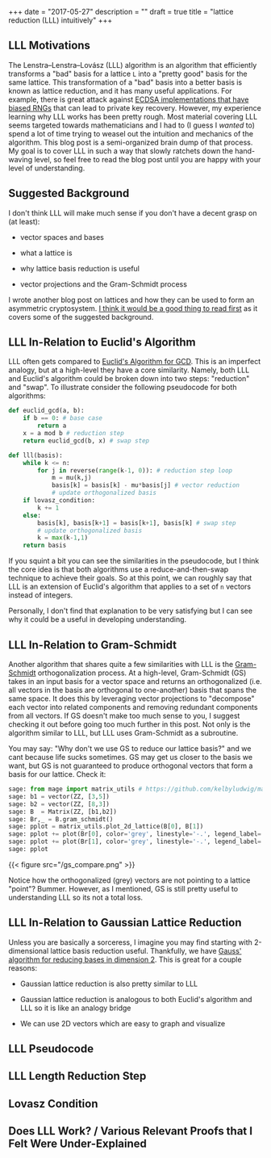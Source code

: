 +++
date = "2017-05-27"
description = ""
draft = true
title = "lattice reduction (LLL) intuitively"
+++

## LLL Motivations

The Lenstra–Lenstra–Lovász (LLL) algorithm is an algorithm that efficiently
transforms a "bad" basis for a lattice `L` into a "pretty good" basis for the
same lattice.  This transformation of a "bad" basis into a better basis is
known as lattice reduction, and it has many useful applications. For example,
there is great attack against [ECDSA implementations that have biased
RNGs](https://pdfs.semanticscholar.org/0eb1/8a42b623dd8e7cdd4221085a6fd5503708ea.pdf)
that can lead to private key recovery. However, my experience learning why LLL
works has been pretty rough. Most material covering LLL seems targeted towards
mathematicians and I had to (I guess I _wanted_ to) spend a lot of time trying to
weasel out the intuition and mechanics of the algorithm. This blog post is a
semi-organized brain dump of that process. My goal is to cover LLL in such a
way that slowly ratchets down the hand-waving level, so feel free to read the
blog post until you are happy with your level of understanding.

## Suggested Background

I don't think LLL will make much sense if you don't have a decent grasp on (at least):

* vector spaces and bases

* what a lattice is

* why lattice basis reduction is useful

* vector projections and the Gram-Schmidt process

I wrote another blog post on lattices and how they can be used to form an
asymmetric cryptosystem. [I think it would be a good thing to read
first](https://kel.bz/post/lattices/) as it covers some of the suggested
background.

## LLL In-Relation to Euclid's Algorithm

LLL often gets compared to [Euclid's Algorithm for
GCD](https://holdenlee.wordpress.com/2015/10/09/the-lll-lattice-basis-reduction-algorithm/).
This is an imperfect analogy, but at a high-level they have a core similarity.
Namely, both LLL and Euclid's algorithm could be broken down into two steps:
"reduction" and "swap". To illustrate consider the following pseudocode for
both algorithms:

``` python
def euclid_gcd(a, b):
    if b == 0: # base case
        return a 
    x = a mod b # reduction step 
    return euclid_gcd(b, x) # swap step
```

``` python
def lll(basis):
    while k <= n:
        for j in reverse(range(k-1, 0)): # reduction step loop
            m = mu(k,j)
            basis[k] = basis[k] - mu*basis[j] # vector reduction
            # update orthogonalized basis 
    if lovasz_condition:
        k += 1
    else:
        basis[k], basis[k+1] = basis[k+1], basis[k] # swap step
        # update orthogonalized basis
        k = max(k-1,1)
    return basis
```

If you squint a bit you can see the similarities in the pseudocode, but I think
the core idea is that both algorithms use a reduce-and-then-swap technique to
achieve their goals. So at this point, we can roughly say that LLL is an
extension of Euclid's algorithm that applies to a set of `n` vectors instead of
integers. 

Personally, I don't find that explanation to be very satisfying but I can see
why it could be a useful in developing understanding.

## LLL In-Relation to Gram-Schmidt

Another algorithm that shares quite a few similarities with LLL is the
[Gram-Schmidt](https://en.wikipedia.org/wiki/Gram%E2%80%93Schmidt_process)
orthogonalization process. At a high-level, Gram-Schmidt (GS) takes in an input
basis for a vector space and returns an orthogonalized (i.e. all vectors in the
basis are orthogonal to one-another) basis that spans the same space.  It does
this by leveraging vector projections to "decompose" each vector into related
components and removing redundant components from all vectors.  If GS
doesn't make too much sense to you, I suggest checking it out before going too
much further in this post. Not only is the algorithm similar to LLL, but LLL
uses Gram-Schmidt as a subroutine. 

You may say: "Why don't we use GS to reduce our lattice basis?" and we cant
because life sucks sometimes. GS may get us closer to the basis we want, but GS is
not guaranteed to produce orthogonal vectors that form a basis for our lattice.
Check it:

``` python 
sage: from mage import matrix_utils # https://github.com/kelbyludwig/mage; use the install.sh script to install
sage: b1 = vector(ZZ, [3,5])
sage: b2 = vector(ZZ, [8,3])
sage: B  = Matrix(ZZ, [b1,b2])
sage: Br,_ = B.gram_schmidt()
sage: pplot = matrix_utils.plot_2d_lattice(B[0], B[1]) 
sage: pplot += plot(Br[0], color='grey', linestyle='-.', legend_label='unmodified', legend_color='blue') 
sage: pplot += plot(Br[1], color='grey', linestyle='-.', legend_label='orthogonalized', legend_color='grey')
sage: pplot
```

{{< figure src="/gs_compare.png" >}}

Notice how the orthogonalized (grey) vectors are not pointing to a lattice
"point"? Bummer. However, as I mentioned, GS is still pretty useful to
understanding LLL so its not a total loss.

## LLL In-Relation to Gaussian Lattice Reduction

Unless you are basically a sorceress, I imagine you may find starting with
2-dimensional lattice basis reduction useful. Thankfully, we have [Gauss'
algorithm for reducing bases in
dimension 2](https://www.math.auckland.ac.nz/~sgal018/crypto-book/ch17.pdf).
This is great for a couple reasons:

* Gaussian lattice reduction is also pretty similar to LLL

* Gaussian lattice reduction is analogous to both Euclid's algorithm and LLL so it is like an analogy bridge

* We can use 2D vectors which are easy to graph and visualize

## LLL Pseudocode

## LLL Length Reduction Step

## Lovasz Condition

## Does LLL Work? / Various Relevant Proofs that I Felt Were Under-Explained

<!--
<!--
<!--
================
# Old Stuff that I don't like anymore
----------------
----------------
----------------

## LLL Pseudocode

Getting right into it, here is some python pseudocode repurposed from
[wikipedia](https://en.wikipedia.org/wiki/Lenstra%E2%80%93Lenstra%E2%80%93Lov%C3%A1sz_lattice_basis_reduction_algorithm):

``` python
def LLL(B, delta):
    Q = gram_schmidt(B)

    def mu(i,j):
        v = B[i]
        u = Q[j]
        return (v*u) / (u*u)   

    n, k = B.nrows(), 1
    while k < n:

        # length reduction step
        for j in reversed(range(k)):
            if abs(mu(k,j)) > .5:
                B[k] = B[k] - round(mu(k,j))*B[j]
                Q = gram_schmidt(B)

        # swap step
        if Q[k]*Q[k] >= (delta - mu(k,k-1)**2)*(Q[k-1]*Q[k-1]):
            k = k + 1
        else:
            B[k], B[k-1] = B[k-1], B[k]
            Q = gram_schmidt(B)
            k = max(k-1, 1)

   return B 
```

LLL is concise, but there is definitely some seemingly magical logic at first
glance. Let's start with the `mu` function.

## mu

`mu` is the same function used in Gram-Schmidt orthogonalization. Suppose `B`
is our input basis and `Q` is the result of Gram-Schmidt applied to `B`
(without normalization). The constant produced by `mu(i,j)` is the scalar
projection of the `i`th lattice basis vector (`B[i]`) onto the `j`th
Gram-Schmidt orthogonalized basis vector (`Q[j]`). The GIF below is
a brief demonstration of `mu`. 

{{< figure src="/mu.gif" >}}

Gram-Schmidt uses `mu` as follows:

``` python
Q[0] = B[0]
Q[1] = B[1] - mu(1, 0)*Q[0]
Q[2] = B[2] - mu(2, 1)*Q[1] - mu(2, 0)*Q[0]
...
Q[k] = B[k] - mu(k, k-1)*Q[k-1] - mu(k, k-2)*Q[k-2] - ... - mu(k, 0)*Q[0]
```

If Gram-Schmidt and vectors don't make sense, `mu` won't make too much sense.

## length reduction

Isolating the length reduction pseudocode, we have:

``` python
1.  n, k = B.nrows(), 1
2.  # outer loop condition
3.  while k < n:
4.      # length reduction loop
5.      for j in reversed(range(k)):
6.          if abs(mu(k,j)) > .5:
7.              # reduce B[k]
8.              B[k] = B[k] - round(mu(k,j))*B[j]
9.              # re-calculate GS with new basis B
10.              Q = gram_schmidt(B)
```

At line 1, we establish two variables: 

* `n`: which is a constant that holds the number of rows in the basis `B`

* `k`: which keeps track of the index of the vector we are focusing on 

The outer loop condition is less of a concern during the length reduction step,
so we can head straight to the length reduction loop. The length reduction loop
iterates through the `k-1`th vector towards the `0`th vector and checks if the
absolute value of `mu(k,j)` is greater than `1/2`. `1/2` is significant for
since we are rounding the value of `mu(k,j)`, if its absolute value is less
than `1/2` then we would be subtracting a zero vector which wouldn't change the
vector at hand. We could remove that `if` statement on line 6 but we would then
have superfluous assignments (i.e. `B[k] = B[k]`) for some iterations.

The length reduction step is basically Gram-Schmidt with a few minor
modifications.  Here is another way to write the length reduction step
(omitting the `if` condition) for a particular `k`th vector.

``` python
B[k] = B[k] - round(mu(k, k-1))*Q[k-1] - round(mu(k, k-2))*Q[k-2] - ... - round(mu(k, 0))*Q[0]
```

``` python
B[0] = B[0]
B[1] = B[1] - round(mu(1, 0))*Q[0]
B[2] = B[2] - round(mu(2, 1))*Q[1] - round(mu(2, 0))*Q[0]
...
B[k] = B[k] - round(mu(k, k-1))*Q[k-1] - round(mu(k, k-2))*Q[k-2] - ... - round(mu(k, 0))*Q[0]
```

Just for comparison here is how the `k`th Gram-Schmidt vector is calculated:

``` python
Q[k] = B[k] - mu(k, k-1)*Q[k-1] - mu(k, k-2)*Q[k-2] - ... - mu(k, 0)*Q[0]
```

Pretty similar, eh? 

## does length reduction work?

It may not seem obvious that rounding the result of `mu` and using as a scalar
would produce a good basis. In Gram-Schmidt using the exact value of `mu`
allows for the ideal decomposition of a vector, which can be used to
orthogonalize the vector. Now, we are rounding the result of `mu` which would
affect the orthogonality of the result.  Fortunately, even after rounding `mu`
the length reduction step will produce nearly orthogonal vectors.

In fact, a new length-reduced vector `B[k]` where `B[k] = B[k] -
round(mu(i,j))*B[j]` will always have an angle with `B[j]` that lies between 60
and 120 degrees. This is guarantee that stems from another fact that `B[k]`'s
projection onto `B[j]` will always lie between `-1/2*B[j]` and `1/2B[j]`.
Why is the latter fact true? Intuitively, we have removed all possible
_integer_ components of `B[j]` from `B[k]`, therefore, the resultant
projection of `B[k]` onto `B[j]` must lie between `-1/2*B[j]` and `1/2B[j]`.
Why does this guarantee we have achieved "near" orthogonality?



* Why is that relevant to "almost" orthogonality? [This is why](http://mathinsight.org/media/image/image/dot_product_projection.png). If the scalar projection of `B[i]` onto `B[j]` is between `-1/2` and `1/2`, then the cosine of the angle between the two vectors is between 60 and 120 degrees (i.e. 90 degrees +/- 30)

    ```
    # just a quick demo of this property if you are bad at trig like me
    def cos_deg(deg):
        return cos(deg / 360 * (2*pi))

    for x in range(0, 180, 10):
        print("cos_deg(%d) = %.2f" % (x, cos_deg(x)))
    ```

* Dependent on ordering of input basis

## Two Dimensional Reduction and Gram-Schmidt

To get a sense of LLL it helps to consider the two-dimensional case. Suppose
we have the following kinda crappy basis.

``` python
sage: b1 = vector(ZZ, [30,40])
sage: b2 = vector(ZZ, [40,50])
sage: from mage import matrix_utils # https://github.com/kelbyludwig/mage; use the install.sh script to install
sage: matrix_utils.plot_2d_lattice(b1, b2, xmin=-60, xmax=60, ymin=-60, ymax=60)
```

{{< figure src="/bad_basis.png" >}}

Why is it crappy? Well, for one, the vectors are pretty long. They are also not
close to orthogonal, which would be ideal (see my lattices post from above for more
intuitive justification). Just from a visual inspection, there are clearly
"better" bases for this lattice.

A good first step in improving this hunk-o-junk basis is applying
[Gram-Schmidt](https://en.wikipedia.org/wiki/Gram%E2%80%93Schmidt_process).
Gram-Schmidt (GS) will take a basis for a vector space (like our lattice) and transform
the basis vectors into a set of (optionally normalized) orthogonal vectors. 

_TODO(kkl): Intuition behind GS here?_

GS gets us closer to the basis we want, but GS is not guaranteed to produce
orthogonal vectors that form a basis for our lattice. Check it:

``` python 
sage: b1 = vector(ZZ, [3,5])
sage: b2 = vector(ZZ, [8,3])
sage: B  = Matrix(ZZ, [b1,b2])
sage: Br,_ = B.gram_schmidt()
sage: pplot = matrix_utils.plot_2d_lattice(B[0], B[1]) 
sage: pplot += plot(Br[0], color='grey', linestyle='-.', legend_label='unmodified', legend_color='blue') 
sage: pplot += plot(Br[1], color='grey', linestyle='-.', legend_label='orthogonalized', legend_color='grey')
sage: pplot
```

{{< figure src="/gs_compare.png" >}}

And to show just how close Gram-Schmidt could get us, lets compare the
orthogonalized basis to the LLL-reduced basis.

``` python
sage: b1 = vector(ZZ, [3,5])
sage: b2 = vector(ZZ, [8,3])
sage: B = Matrix(ZZ, [b1,b2])
sage: Bl = B.LLL()
sage: pplot = matrix_utils.plot_2d_lattice(Bl[0], Bl[1])
sage: pplot += plot(Br[0], color='grey', linestyle='-.', legend_label='LLL-reduced', legend_color='blue')
sage: pplot += plot(Br[1], color='grey', linestyle='-.', legend_label='orthogonalized',legend_color='grey')
sage: pplot
```

{{< figure src="/lll_gs_compare.png" >}}

Note that the orthogonalized (grey) vectors are not included in the original
lattice. We can, however, modify the internals of GS to produce vectors that
_are_ in the original basis.  Instead of *just* taking the projection of each
vector onto subsequent vectors, we can round the scalar produced during the
projection and use a guaranteed integer scalar. Before, GS used vector
projection code that would look something like this:

``` python
def proj(u, v):
    zv = zero_vector(len(u))
    if u == zv:
        return zv
    return ((v*u) / (u*u)) * u
```

Now, we can just modify the return:

``` python
def proj_round(u, v):
    zv = zero_vector(len(u))
    if u == zv:
        return zv
    return round((v*u) / (u*u)) * u
```
<s>
Is the vector result of `proj_round` a lattice vector?  Yup. `round((v*u) /
(u*u))` is just a integer scalar of `u`. By the definition of a lattice, if `u`
is a lattice vector the value returned by `proj_round` is a lattice vector.

Say we took Gram-Schmidt, and replaced `proj` with `proj_round`. Let's
call it `gs_round`. Would `gs_round` give us a better basis? I believe it would
in some cases but I don't think that is true for all cases. Gram-Schmidt works
well because it is removing every possible component of previous basis vectors
from a vector. `gs_round` only approximates this behavior. As the number of
vectors in the basis grows larger, each iteration would likely produce worse
results as we are dealing with approximations of approximations.
</s>

## LLL and GS - Friends Forever

Tampering with the internals of Gram-Schmidt didn't get us what we want.
However, Gram-Schmidt will still be very useful as we start our path to LLL. In
fact, part of the reason why I started with Gram-Schmidt is because there are
some similarities between their processes. Not only are there outputs similar
(i.e. a basis that is "better" than the input, yet spans the same space), but
both leverage vector projections as a way to remove redundancy from a basis.
More than that, LLL uses Gram-Schmidt as a sub-routine to assist in determining
what to do.

## the magic of `mu`

So what does `mu(i,j)` measure? It is scalar projection of the `i`th lattice
basis vector (`B[i]`) onto the `j`th Gram-Schmidt orthogonalized basis vector
(`Q[j]`). One way to look at it, is an function that quantifies the angle
between `B[i]` and `Q[j]`. If `mu(i,j)` is close to 0 then the angle between
the two vectors are almost orthogonal. As the angle between the two vectors
gets farther from 90 degrees, the absolute value of `mu(i,j)` grows larger.
Below is a GIF demonstrating this behavior. Notice how `mu(1,0)` gets
closer to 0 as `B[1]` is closer to orthogonality with `Q[0]`.

{{< figure src="/mu.gif" >}}

Why is `mu` comparing lattice vectors to orthogonalized vectors that are not
likely lattice vectors? `Q` is pretty much the "ideal" situation. Every vector
within `Q` is orthogonal to all other vectors in `Q`. We may not be able to use
`Q` directly nor will we necessarily have a completely orthogonal lattice
basis, however, we can use `Q` as a guide for how close our lattice basis is to
an ideal situation.

`mu` is important to LLL as it is used in both the length reduction step and
the swap step. At first, we can focus on it's application in the length reduction
step.

# LLL Questions I Want to Answer

# TODO

* https://betterexplained.com/about/

* https://betterexplained.com/articles/adept-method/

* https://home.ie.cuhk.edu.hk/~wkshum/wordpress/?p=442

* What is mu(i,j) measuring?

    * mu(i,j) is the scalar projection of the `i`th lattice basis vector (`B[i]`) onto the `j`th Gram-Schmidt orthogonalized basis vector (`Q[j]`)

    * mu(i,j) leverages the orthogonalized basis (which is unlikely to be a basis for the same lattice) as a guide-post.

    * mu(i,j) provides a measurement of the angle formed by `B[i]` and the `Q[j]` 

    * if mu(i,j) is close to 0 then the angle between the two vectors are almost orthogonal. as the angle between the two vectors grows close to 0 degrees or 180 degrees, the absolute value of mu(i,j) gets larger 

    * so if `mu(i,j)` suggests the `i`th lattice vector is that close to orthogonality with the `j`th GS vector, its probably the case that the `i`th lattice vector is close to orthogonal to the `j` lattice vector. 

    * by subtracting `round(mu(i,j))*jth_lattice_vector` from the `i`th lattice vector, we are removing all integral components of the `j`th lattice vector from the `i`th lattice vector. this result will be close to orthogonal (more on this in a second).

* How can we guarantee that computing `B[i] = B[i] - round(mu(i,j))*B[j]` (where `B[i]` is the ith lattice basis vector) will make `B[i]` "close" to orthogonal to `B[j]`?

    * `B[i] - round(mu(i,j))*B[j]` will always result in a vector whose projection onto `B[j]` lies between `-1/2*B[j]` and `1/2*B[j]`.

    * Why is that true? I didn't get this so [I asked StackOverflow :)](https://crypto.stackexchange.com/questions/46960/what-is-the-significance-of-the-value-1-2-within-the-first-property-of-a-lll-r). TODO(kkl) I did the algebra somewhere. Find those notes and throw them in here.

    * Why is that relevant to "almost" orthogonality? [This is why](http://mathinsight.org/media/image/image/dot_product_projection.png). If the scalar projection of `B[i]` onto `B[j]` is between `-1/2` and `1/2`, then the cosine of the angle between the two vectors is between 60 and 120 degrees (i.e. 90 degrees +/- 30)

        ```
        # just a quick demo of this property if you are bad at trig like me
        def cos_deg(deg):
            return cos(deg / 360 * (2*pi))
   
        for x in range(0, 180, 10):
            print("cos_deg(%d) = %.2f" % (x, cos_deg(x)))
        ```

* What does it mean when `abs(mu(i,j))` is greater than .5?

    * It means that we have at least one integral component of `B[j]` that we can remove from `B[i]`

* What does the first inner loop (length reduction step) accomplish in LLL?

    * TODO(kkl): Include some LLL pseduocode

    * Starting from `j = k-1` and decrementing towards `j = 0`, `mu(k,j)` is computed

        * e.g. suppose k = 3; then the loop computes `mu(3,2); mu(3,1); mu(3,0)` at each iteration

    * For each `mu(k,j)` computation, it is checked if `B[k]` can be reduced using `Q` as a guide-post

    * At the end of this loop `B[k]` is (probably) quite a bit shorter, since all integral components of `B[0:k-1]` have been removed.

    * `B[k]` is also pretty close to orthogonal to `B[0:k-1]`. This process is kinda like fuzzy Gram-Schmidt.

* What is the significance of the Lovasz condition?

    * LLL is dealing with ordered bases. While the length reduction step will (probably) shorten basis vectors, the ordering of the basis could affect results.

    * For example, [this StackOverflow post](https://crypto.stackexchange.com/questions/39532/why-is-the-lov%C3%A1sz-condition-used-in-the-lll-algorithm?rq=1) gives an example of a basis whose order negatively affects the quality of the reduction.

    * TODO(kkl) I don't have a great intuitive explanation for why the Lovasz condition works but it does 

* Is LLL guaranteed to terminate?

    * [3.2](https://ocw.mit.edu/courses/mathematics/18-409-topics-in-theoretical-computer-science-an-algorithmists-toolkit-fall-2009/lecture-notes/MIT18_409F09_scribe20.pdf)
-->
